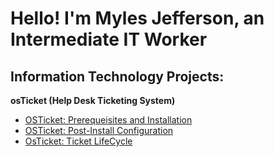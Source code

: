 # Hello! I'm Myles Jefferson, an Intermediate IT Worker

 <h2> Information Technology Projects:</h2>

  <b>osTicket (Help Desk Ticketing System)</b>


  - [OSTicket: Prerequeisites and Installation](https://github.com/airdasher132/osticket-prereqs)
  - [OSTicket: Post-Install Configuration](https://github.com/airdasher132/osticket-configuration)
  - [OsTicket: Ticket LifeCycle](https://github.com/airdasher132/osticket-lifecycle)
